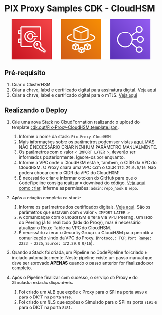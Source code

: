 # PIX Proxy Samples CDK - CloudHSM

<p align="center">
  <img src="/images/proxy-cloudhsm.png">
</p>

## Pré-requisito

1. Criar o ClusterHSM
2. Criar a chave, label e certificado digital para assinatura digital. [Veja aqui](https://github.com/aws-samples/pix-proxy-samples/blob/master/README-CloudHSM.md#generate-keys-and-certificate-to-digital-signature)
3. Criar a chave, label e certificado digital para o mTLS. [Veja aqui](https://github.com/aws-samples/pix-proxy-samples/blob/master/README-CloudHSM.md#generate-keys-and-certificate-to-mtls)


## Realizando o Deploy

1. Crie uma nova Stack no CloudFormation realizando o upload do template [cdk.out/Pix-Proxy-CloudHSM.template.json](/cdk.out/Pix-Proxy-CloudHSM.template.json).
    
    1. Informe o nome da stack: `Pix-Proxy-CloudHSM`
    2. Mais informações sobre os parâmetros podem ser vistas [aqui](https://github.com/aws-samples/pix-proxy-samples/blob/master/README-CloudHSM.md#aws-systems-manager-parameter-store). MAS NÃO É NECESSÁRIO CRIAR NENHUM PARÂMETRO MANUALMENTE.
    3. Os parâmetros com o valor `< IMPORT LATER >`, deverão ser informados posteriormente. Ignore-os por enquanto.
    4. Informe a VPC onde o CloudHSM está e, também, o CIDR da VPC do CloudHSM. O Proxy criará uma VPC com o CIDR `172.29.0.0/16`. Não poderá chocar com o CIDR da VPC do CloudHSM!
    5. É necessário criar e informar o token do GitHub para que o CodePipeline consiga realizar o download do código. [Veja aqui como criar](https://docs.github.com/en/github/authenticating-to-github/creating-a-personal-access-token). Informe as permissões: `admin:repo_hook` e `repo`.

2.  Após a criação completa da stack:

    1. Informe os parâmetros dos certificados digitais. [Veja aqui](https://github.com/aws-samples/pix-proxy-samples/blob/master/README-CloudHSM.md#aws-systems-manager-parameter-store). São os parâmetros que estavam com o valor `< IMPORT LATER >`.
    2. A comunicação com o CloudHSM é feita via VPC Peering. Um lado do Peering já foi realizado (lado do Proxy), mas é necessário atualizar o Route Table na VPC do CloudHSM.
    3. É necessário alterar o Security Group do CloudHSM para permitir a comunicação vindo da VPC do Proxy. (`Protocol: TCP`, `Port Range: 2223 - 2225`, `Source: 172.29.0.0/16`).

3. Quando a Stack foi criada, um Pipeline no CodePipeline foi criado e iniciado automaticamente. Neste pipeline existe um passo manual que deve ser aprovado **APENAS** quando o passo anterior for finalizado por completo.

4. Após o Pipeline finalizar com sucesso, o serviço do Proxy e do Simulador estarão disponíveis.

    1. Foi criado um ALB que expõe o Proxy para o SPI na porta `9090` e para o DICT na porta `8080`.
    2. Foi criado um NLS que expões o Simulado para o SPI na porta `9191` e para o DICT na porta `8181`.
